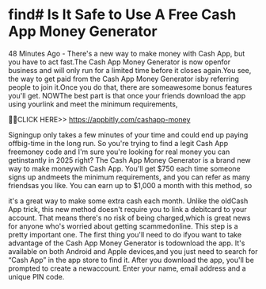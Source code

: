 # find# Is It Safe to Use A Free Cash App Money Generator

48 Minutes Ago - There's a new way to make money with Cash App, but you have to act fast.The Cash App Money Generator is now openfor business and will only run for a limited time before it closes again.You see, the way to get paid from the Cash App Money Generator isby referring people to join it.Once you do that, there are someawesome bonus features you'll get. NOWThe best part is that once your friends download the app using yourlink and meet the minimum requirements,


🎁🎁CLICK HERE>> https://appbitly.com/cashapp-money


Signingup only takes a few minutes of your time and could end up paying offbig-time in the long run. So you're trying to find a legit Cash App freemoney code and I'm sure you're looking for real money you can getinstantly in 2025 right? The Cash App Money Generator is a brand new way to make moneywith Cash App. You'll get $750 each time someone signs up andmeets the minimum requirements, and you can refer as many friendsas you like. You can earn up to $1,000 a month with this method, so

it's a great way to make some extra cash each month. Unlike the oldCash App trick, this new method doesn't require you to link a debitcard to your account. That means there's no risk of being charged,which is great news for anyone who's worried about getting scammedonline. This step is a pretty important one. The first thing you'll need to do ifyou want to take advantage of the Cash App Money Generator is todownload the app. It's available on both Android and Apple devices,and you just need to search for “Cash App” in the app store to find it. After you download the app, you'll be prompted to create a newaccount. Enter your name, email address and a unique PIN code.

